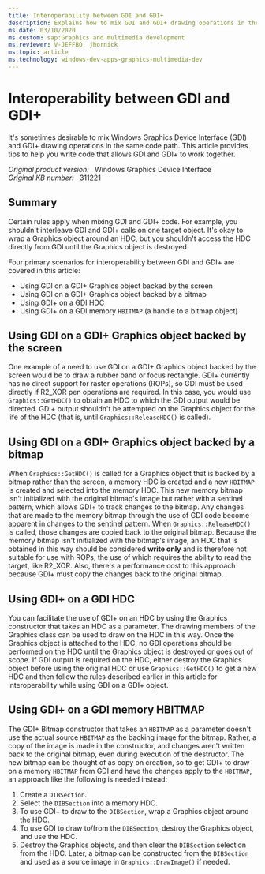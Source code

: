 ```yaml
---
title: Interoperability between GDI and GDI+
description: Explains how to mix GDI and GDI+ drawing operations in the same code path.
ms.date: 03/10/2020
ms.custom: sap:Graphics and multimedia development
ms.reviewer: V-JEFFBO, jhornick
ms.topic: article
ms.technology: windows-dev-apps-graphics-multimedia-dev
---
```

# Interoperability between GDI and GDI+

It's sometimes desirable to mix Windows Graphics Device Interface (GDI) and GDI+ drawing operations in the same code path. This article provides tips to help you write code that allows GDI and GDI+ to work together.

_Original product version:_ &nbsp; Windows Graphics Device Interface  
_Original KB number:_ &nbsp; 311221

## Summary

Certain rules apply when mixing GDI and GDI+ code. For example, you shouldn't interleave GDI and GDI+ calls on one target object. It's okay to wrap a Graphics object around an HDC, but you shouldn't access the HDC directly from GDI until the Graphics object is destroyed.

Four primary scenarios for interoperability between GDI and GDI+ are covered in this article:

- Using GDI on a GDI+ Graphics object backed by the screen
- Using GDI on a GDI+ Graphics object backed by a bitmap
- Using GDI+ on a GDI HDC
- Using GDI+ on a GDI memory `HBITMAP` (a handle to a bitmap object)

## Using GDI on a GDI+ Graphics object backed by the screen

One example of a need to use GDI on a GDI+ Graphics object backed by the screen would be to draw a rubber band or focus rectangle. GDI+ currently has no direct support for raster operations (ROPs), so GDI must be used directly if R2_XOR pen operations are required. In this case, you would use `Graphics::GetHDC()` to obtain an HDC to which the GDI output would be directed. GDI+ output shouldn't be attempted on the Graphics object for the life of the HDC (that is, until `Graphics::ReleaseHDC()` is called).

## Using GDI on a GDI+ Graphics object backed by a bitmap

When `Graphics::GetHDC()` is called for a Graphics object that is backed by a bitmap rather than the screen, a memory HDC is created and a new `HBITMAP` is created and selected into the memory HDC. This new memory bitmap isn't initialized with the original bitmap's image but rather with a sentinel pattern, which allows GDI+ to track changes to the bitmap. Any changes that are made to the memory bitmap through the use of GDI code become apparent in changes to the sentinel pattern. When `Graphics::ReleaseHDC()` is called, those changes are copied back to the original bitmap. Because the memory bitmap isn't initialized with the bitmap's image, an HDC that is obtained in this way should be considered **write only** and is therefore not suitable for use with ROPs, the use of which requires the ability to read the target, like R2_XOR. Also, there's a performance cost to this approach because GDI+ must copy the changes back to the original bitmap.

## Using GDI+ on a GDI HDC

You can facilitate the use of GDI+ on an HDC by using the Graphics constructor that takes an HDC as a parameter. The drawing members of the Graphics class can be used to draw on the HDC in this way. Once the Graphics object is attached to the HDC, no GDI operations should be performed on the HDC until the Graphics object is destroyed or goes out of scope. If GDI output is required on the HDC, either destroy the Graphics object before using the original HDC or use `Graphics::GetHDC()` to get a new HDC and then follow the rules described earlier in this article for interoperability while using GDI on a GDI+ object.

## Using GDI+ on a GDI memory HBITMAP

The GDI+ Bitmap constructor that takes an `HBITMAP` as a parameter doesn't use the actual source `HBITMAP` as the backing image for the bitmap. Rather, a copy of the image is made in the constructor, and changes aren't written back to the original bitmap, even during execution of the destructor. The new bitmap can be thought of as copy on creation, so to get GDI+ to draw on a memory `HBITMAP` from GDI and have the changes apply to the `HBITMAP`, an approach like the following is needed instead:

1. Create a `DIBSection`.
2. Select the `DIBSection` into a memory HDC.
3. To use GDI+ to draw to the `DIBSection`, wrap a Graphics object around the HDC.
4. To use GDI to draw to/from the `DIBSection`, destroy the Graphics object, and use the HDC.
5. Destroy the Graphics objects, and then clear the `DIBSection` selection from the HDC. Later, a bitmap can be constructed from the `DIBSection` and used as a source image in `Graphics::DrawImage()` if needed.

